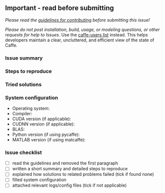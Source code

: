 ## Important - read before submitting

*Please read the [guidelines for contributing](https://github.com/BVLC/caffe/blob/master/CONTRIBUTING.md) before submitting this issue!*

*Please do not post installation, build, usage, or modeling questions, or other requests for help to Issues.*
Use the [caffe-users list](https://groups.google.com/forum/#!forum/caffe-users) instead.
This helps developers maintain a clear, uncluttered, and efficient view of the state of Caffe.

### Issue summary


### Steps to reproduce


### Tried solutions


### System configuration

* Operating system:
* Compiler:
* CUDA version (if applicable):
* CUDNN version (if applicable):
* BLAS:
* Python version (if using pycaffe):
* MATLAB version (if using matcaffe):

### Issue checklist

- [ ] read the guidelines and removed the first paragraph
- [ ] written a short summary and detailed steps to reproduce
- [ ] explained how solutions to related problems failed (tick if found none)
- [ ] filled system configuration
- [ ] attached relevant logs/config files (tick if not applicable)
